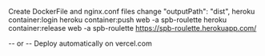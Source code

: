 Create DockerFile and nginx.conf files
change "outputPath": "dist",
heroku container:login
heroku container:push web -a spb-roulette
heroku container:release web -a spb-roulette
https://spb-roulette.herokuapp.com/

-- or --
Deploy automatically on vercel.com

